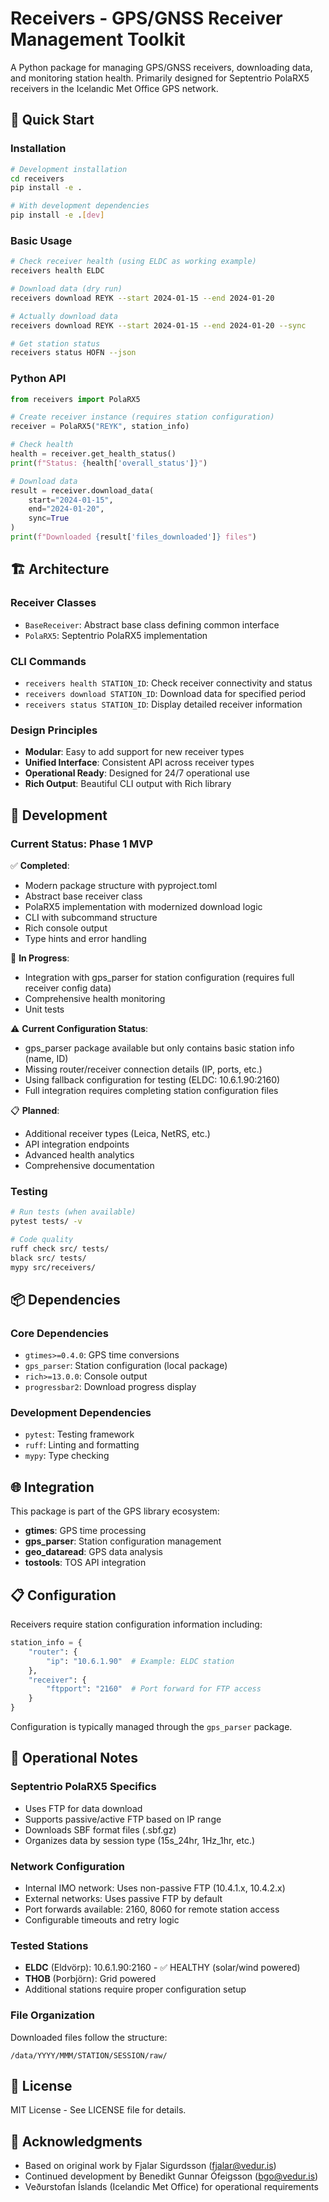 # Receivers - GPS/GNSS Receiver Management Toolkit

A Python package for managing GPS/GNSS receivers, downloading data, and monitoring station health. Primarily designed for Septentrio PolaRX5 receivers in the Icelandic Met Office GPS network.

## 🚀 Quick Start

### Installation

```bash
# Development installation
cd receivers
pip install -e .

# With development dependencies  
pip install -e .[dev]
```

### Basic Usage

```bash
# Check receiver health (using ELDC as working example)
receivers health ELDC

# Download data (dry run)
receivers download REYK --start 2024-01-15 --end 2024-01-20

# Actually download data
receivers download REYK --start 2024-01-15 --end 2024-01-20 --sync

# Get station status
receivers status HOFN --json
```

### Python API

```python
from receivers import PolaRX5

# Create receiver instance (requires station configuration)
receiver = PolaRX5("REYK", station_info)

# Check health
health = receiver.get_health_status()
print(f"Status: {health['overall_status']}")

# Download data
result = receiver.download_data(
    start="2024-01-15",
    end="2024-01-20", 
    sync=True
)
print(f"Downloaded {result['files_downloaded']} files")
```

## 🏗️ Architecture

### Receiver Classes

- `BaseReceiver`: Abstract base class defining common interface
- `PolaRX5`: Septentrio PolaRX5 implementation

### CLI Commands

- `receivers health STATION_ID`: Check receiver connectivity and status
- `receivers download STATION_ID`: Download data for specified period
- `receivers status STATION_ID`: Display detailed receiver information

### Design Principles

- **Modular**: Easy to add support for new receiver types
- **Unified Interface**: Consistent API across receiver types
- **Operational Ready**: Designed for 24/7 operational use
- **Rich Output**: Beautiful CLI output with Rich library

## 🔧 Development

### Current Status: Phase 1 MVP

✅ **Completed**:
- Modern package structure with pyproject.toml
- Abstract base receiver class
- PolaRX5 implementation with modernized download logic
- CLI with subcommand structure
- Rich console output
- Type hints and error handling

🔄 **In Progress**:
- Integration with gps_parser for station configuration (requires full receiver config data)
- Comprehensive health monitoring 
- Unit tests

⚠️ **Current Configuration Status**:
- gps_parser package available but only contains basic station info (name, ID)
- Missing router/receiver connection details (IP, ports, etc.)  
- Using fallback configuration for testing (ELDC: 10.6.1.90:2160)
- Full integration requires completing station configuration files

📋 **Planned**:
- Additional receiver types (Leica, NetRS, etc.)
- API integration endpoints
- Advanced health analytics
- Comprehensive documentation

### Testing

```bash
# Run tests (when available)
pytest tests/ -v

# Code quality
ruff check src/ tests/
black src/ tests/
mypy src/receivers/
```

## 📦 Dependencies

### Core Dependencies
- `gtimes>=0.4.0`: GPS time conversions
- `gps_parser`: Station configuration (local package)
- `rich>=13.0.0`: Console output
- `progressbar2`: Download progress display

### Development Dependencies
- `pytest`: Testing framework
- `ruff`: Linting and formatting
- `mypy`: Type checking

## 🌐 Integration

This package is part of the GPS library ecosystem:

- **gtimes**: GPS time processing
- **gps_parser**: Station configuration management  
- **geo_dataread**: GPS data analysis
- **tostools**: TOS API integration

## 📋 Configuration

Receivers require station configuration information including:

```python
station_info = {
    "router": {
        "ip": "10.6.1.90"  # Example: ELDC station
    },
    "receiver": {
        "ftpport": "2160"  # Port forward for FTP access
    }
}
```

Configuration is typically managed through the `gps_parser` package.

## 🚨 Operational Notes

### Septentrio PolaRX5 Specifics

- Uses FTP for data download
- Supports passive/active FTP based on IP range
- Downloads SBF format files (.sbf.gz)
- Organizes data by session type (15s_24hr, 1Hz_1hr, etc.)

### Network Configuration

- Internal IMO network: Uses non-passive FTP (10.4.1.x, 10.4.2.x)
- External networks: Uses passive FTP by default  
- Port forwards available: 2160, 8060 for remote station access
- Configurable timeouts and retry logic

### Tested Stations

- **ELDC** (Eldvörp): 10.6.1.90:2160 - ✅ HEALTHY (solar/wind powered)
- **THOB** (Þorbjörn): Grid powered
- Additional stations require proper configuration setup

### File Organization

Downloaded files follow the structure:
```
/data/YYYY/MMM/STATION/SESSION/raw/
```

## 📄 License

MIT License - See LICENSE file for details.

## 🙏 Acknowledgments

- Based on original work by Fjalar Sigurdsson (fjalar@vedur.is)
- Continued development by Benedikt Gunnar Ófeigsson (bgo@vedur.is)
- Veðurstofan Íslands (Icelandic Met Office) for operational requirements